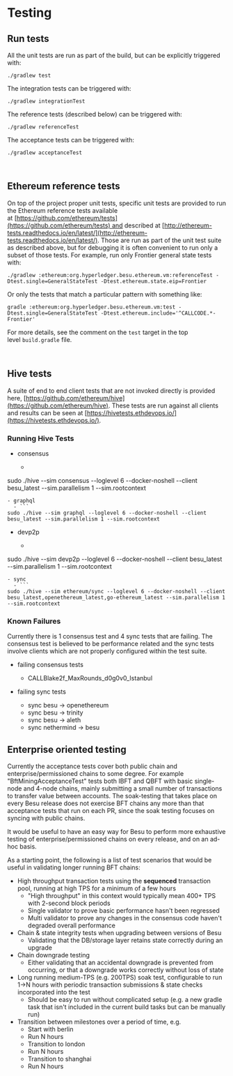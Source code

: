 # Testing

## **Run tests** 

All the unit tests are run as part of the build, but can be explicitly triggered with:

```
./gradlew test

```

The integration tests can be triggered with:

```
./gradlew integrationTest

```

The reference tests (described below) can be triggered with:

```
./gradlew referenceTest

```

The acceptance tests can be triggered with:

```
./gradlew acceptanceTest
```
```
  

```

## **Ethereum reference tests** 

On top of the project proper unit tests, specific unit tests are provided to run the Ethereum reference tests available at [https://github.com/ethereum/tests](https://github.com/ethereum/tests) and described at [http://ethereum-tests.readthedocs.io/en/latest/](http://ethereum-tests.readthedocs.io/en/latest/). Those are run as part of the unit test suite as described above, but for debugging it is often convenient to run only a subset of those tests. For example, run only Frontier general state tests with: 

```
./gradlew :ethereum:org.hyperledger.besu.ethereum.vm:referenceTest -Dtest.single=GeneralStateTest -Dtest.ethereum.state.eip=Frontier

```

Or only the tests that match a particular pattern with something like:

```
gradle :ethereum:org.hyperledger.besu.ethereum.vm:test -Dtest.single=GeneralStateTest -Dtest.ethereum.include='^CALLCODE.*-Frontier'

```

For more details, see the comment on the `test` target in the top level `build.gradle` file.

```
  

```

## **Hive tests** 

A suite of end to end client tests that are not invoked directly is provided here, [https://github.com/ethereum/hive](https://github.com/ethereum/hive). These tests are run against all clients and results can be seen at [https://hivetests.ethdevops.io/](https://hivetests.ethdevops.io/).

### Running Hive Tests

- consensus
  - ```
sudo ./hive --sim consensus --loglevel 6 --docker-noshell --client besu_latest --sim.parallelism 1 --sim.rootcontext
```
- graphql
  - ```
sudo ./hive --sim graphql --loglevel 6 --docker-noshell --client besu_latest --sim.parallelism 1 --sim.rootcontext
```
- devp2p
  - ```
sudo ./hive --sim devp2p --loglevel 6 --docker-noshell --client besu_latest --sim.parallelism 1 --sim.rootcontext
```
- sync
  - ```
sudo ./hive --sim ethereum/sync --loglevel 6 --docker-noshell --client besu_latest,openethereum_latest,go-ethereum_latest --sim.parallelism 1 --sim.rootcontext
```

### Known Failures

Currently there is 1 consensus test and 4 sync tests that are failing. The consensus test is believed to be performance related and the sync tests involve clients which are not properly configured within the test suite.

- failing consensus tests
  - CALLBlake2f\_MaxRounds\_d0g0v0\_Istanbul

- failing sync tests  
  - sync besu -> openethereum
  - sync besu -> trinity
  - sync besu -> aleth
  - sync nethermind -> besu

  

## **Enterprise oriented testing**

Currently the acceptance tests cover both public chain and enterprise/permissioned chains to some degree. For example "BftMiningAcceptanceTest" tests both IBFT and QBFT with basic single-node and 4-node chains, mainly submitting a small number of transactions to transfer value between accounts. The soak-testing that takes place on every Besu release does not exercise BFT chains any more than that acceptance tests that run on each PR, since the soak testing focuses on syncing with public chains.

It would be useful to have an easy way for Besu to perform more exhaustive testing of enterprise/permissioned chains on every release, and on an ad-hoc basis.

As a starting point, the following is a list of test scenarios that would be useful in validating longer running BFT chains:

- High throughput transaction tests using the **sequenced** transaction pool, running at high TPS for a minimum of a few hours
  - "High throughput" in this context would typically mean 400+ TPS with 2-second block periods 
  - Single validator to prove basic performance hasn't been regressed
  - Multi validator to prove any changes in the consensus code haven't degraded overall performance
- Chain & state integrity tests when upgrading between versions of Besu
  - Validating that the DB/storage layer retains state correctly during an upgrade
- Chain downgrade testing
  - Either validating that an accidental downgrade is prevented from occurring, or that a downgrade works correctly without loss of state
- Long running medium-TPS (e.g. 200TPS) soak test, configurable to run 1→N hours with periodic transaction submissions & state checks incorporated into the test
  - Should be easy to run without complicated setup (e.g. a new gradle task that isn't included in the current build tasks but can be manually run)
- Transition between milestones over a period of time, e.g.
  - Start with berlin
  - Run N hours
  - Transition to london
  - Run N hours
  - Transition to shanghai
  - Run N hours